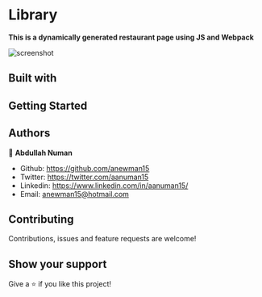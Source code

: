 # Library
**This is a dynamically generated restaurant page using JS and Webpack**

![screenshot]()

## Built with

## Getting Started

## Authors

👤 **Abdullah Numan**

- Github:   https://github.com/anewman15
- Twitter:  https://twitter.com/aanuman15
- Linkedin: https://www.linkedin.com/in/aanuman15/
- Email:    anewman15@hotmail.com

##    Contributing

Contributions, issues and feature requests are welcome!

## Show your support

Give a ⭐️ if you like this project!